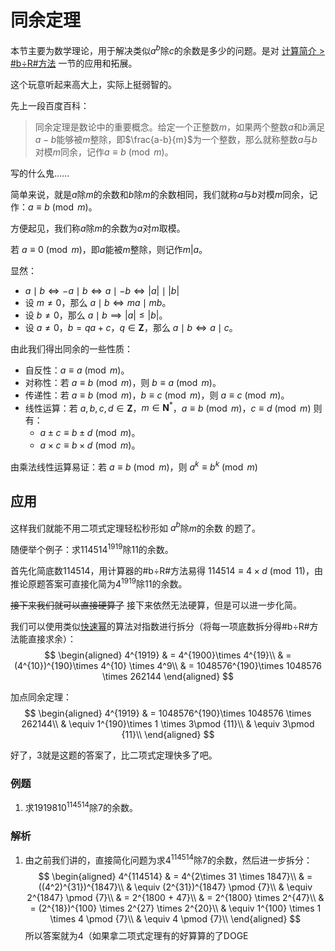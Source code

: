 # 同余定理

本节主要为数学理论，用于解决类似$a^{b}$除$c$的余数是多少的问题。是对 [计算简介 > #b÷R#方法](docs/methods/mod.md) 一节的应用和拓展。

这个玩意听起来高大上，实际上挺弱智的。

先上一段百度百科：
> 同余定理是数论中的重要概念。给定一个正整数$m$，如果两个整数$a$和$b$满足$a-b$能够被$m$整除，即$\frac{a-b}{m}$为一个整数，那么就称整数$a$与$b$对模$m$同余，记作$a\equiv b{\pmod m}$。

写的什么鬼……

简单来说，就是$a$除$m$的余数和$b$除$m$的余数相同，我们就称$a$与$b$对模$m$同余，记作：$a\equiv b{\pmod m}$。

方便起见，我们称$a$除$m$的余数为$a$对$m$取模。

若 $a\equiv 0{\pmod m}$，即$a$能被$m$整除，则记作$\left. m \middle| a \right.$。

显然：

- $a\mid b\iff-a\mid b\iff a\mid-b\iff|a|\mid|b|$
- 设 $m\ne0$，那么 $a\mid b\iff ma\mid mb$。
- 设 $b\ne0$，那么 $a\mid b\implies|a|\le|b|$。
- 设 $a\ne0$，$b=qa+c$，$q\in \mathbf{Z}$，那么 $a\mid b\iff a\mid c$。

由此我们得出同余的一些性质：

- 自反性：$a\equiv a\pmod m$。
- 对称性：若 $a\equiv b\pmod m$，则 $b\equiv a\pmod m$。
- 传递性：若 $a\equiv b\pmod m$，$b\equiv c\pmod m$，则 $a\equiv c\pmod m$。
-   线性运算：若 $a,b,c,d\in\mathbf{Z}$，$m\in\mathbf{N}^*$，$a\equiv b\pmod m$，$c\equiv d\pmod m$ 则有：
    - $a\pm c\equiv b\pm d\pmod m$。
    - $a\times c\equiv b\times d\pmod m$。

由乘法线性运算易证：若 $a\equiv b\pmod m$，则 $a^k\equiv b^k\pmod m$

## 应用

这样我们就能不用二项式定理轻松秒形如 $a^b$除$m$的余数 的题了。

随便举个例子：求$114514^{1919}$除$11$的余数。

首先化简底数$114514$，用计算器的#b÷R#方法易得 $114514 \equiv 4 \times d\pmod {11}$，由推论原题答案可直接化简为$4^{1919}$除$11$的余数。

~~接下来我们就可以直接硬算了~~ 接下来依然无法硬算，但是可以进一步化简。

我们可以使用类似[快速幂](https://oi-wiki.org/math/binary-exponentiation/)的算法对指数进行拆分（将每一项底数拆分得#b÷R#方法能直接求余）：
$$
\begin{aligned}
    4^{1919} & = 4^{1900}\times 4^{19}\\
    & = (4^{10})^{190}\times 4^{10} \times 4^9\\
    & = 1048576^{190}\times 1048576 \times 262144
\end{aligned}
$$

加点同余定理：
$$
\begin{aligned}
    4^{1919} & = 1048576^{190}\times 1048576 \times 262144\\
             & \equiv 1^{190}\times 1 \times 3\pmod {11}\\
             & \equiv 3\pmod {11}\\
\end{aligned}
$$

好了，$3$就是这题的答案了，比二项式定理快多了吧。

### 例题

1. 求$1919810^{114514}$除$7$的余数。

### 解析

1. 由之前我们讲的，直接简化问题为求$4^{114514}$除$7$的余数，然后进一步拆分：
$$
\begin{aligned}
    4^{114514} & = 4^{2\times 31 \times 1847}\\
               & = ((4^2)^{31})^{1847}\\
               & \equiv (2^{31})^{1847} \pmod {7}\\
               & \equiv 2^{1847} \pmod {7}\\
               & = 2^{1800 + 47}\\
               & = 2^{1800} \times 2^{47}\\
               & = (2^{18})^{100} \times 2^{27} \times 2^{20}\\
               & \equiv 1^{100} \times 1 \times 4 \pmod {7}\\
               & \equiv 4 \pmod {7}\\
\end{aligned}
$$
所以答案就为$4$（如果拿二项式定理有的好算算的了DOGE